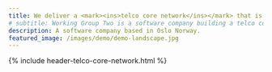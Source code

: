 ```yaml
---
title: We deliver a <mark><ins>telco core network</ins></mark> that is highly available, multi-regional, and <mark><ins>secure</ins></mark>. 
# subtitle: Working Group Two is a software company building a telco core network..
description: A software company based in Oslo Norway.
featured_image: /images/demo/demo-landscape.jpg
---
```


{% include header-telco-core-network.html %}